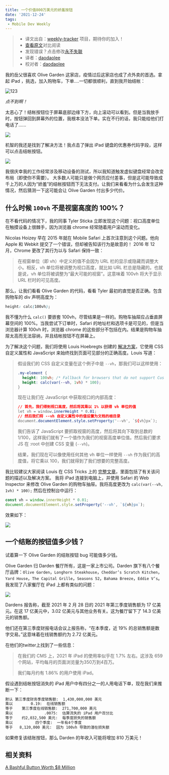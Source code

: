```yaml
---
title: 一个价值800万美元的娇羞按钮
date: '2021-12-24'
tags:
 - Mobile Dev Weekly
---
```

> * 译文出自：[weekly-tracker](https://github.com/FEDarling/weekly-tracker) 项目，期待你的加入！
> * [查看原文](https://cloudfour.com/thinks/a-bashful-button-worth-8-million/)对比阅读
> * 发现错误？点击修改[永不失联](https://github.com/FEDarling/weekly-tracker/blob/main/weeklys/mobile_dev_weekly/383/bashful_button.md)
> * 译者：[daodaolee](https://github.com/daodaolee)
> * 校对者：[daodaolee](https://github.com/daodaolee)

我的岳父很喜欢 Olive Garden 这家店，疫情过后这家店也成了点外卖的首选。拿起 iPad ，挑选，加入购物车，下单....一切都很顺利，直到我开始结帐：

![123](https://cdn.jsdelivr.net/gh/daodaolee/photobed@main/img/20220110160813.gif)

*点不到啊！*

太恶心了！结帐按钮位于屏幕底部边缘下方，向上滚动可以看到。但是当我放手时，按钮弹回到屏幕外的位置，我根本没法下单。实在不行的话，我只能给他们打电话了......

![](https://cdn.jsdelivr.net/gh/daodaolee/photobed@main/img/20220110161314.gif)

机智的我还是找到了解决方法！我点击了弹出 iPad 键盘的优惠券代码字段，这样可以点击结帐按钮。

![](https://cdn.jsdelivr.net/gh/daodaolee/photobed@main/img/20220110161514.gif)

我很庆幸我的工作经常涉及移动设备的测试，所以我知道触发虚拟键盘经常会改变布局（即使你不需要）。
大多数人可能只是做个网页应付差事，但是这可能导致成千上万的人因为“娇羞”的结帐按钮而下无法支付。让我们来看看为什么会发生这种情况，然后猜测一下这可能会让 Olive Garden 付出多少代价。

## 什么时候 `100vh` 不是视窗高度的 100%？

在不看代码的情况下，我的同事 Tyler Sticka 立即发现这个问题：视口高度单位在触摸设备上很棘手，因为浏览器 chrome 经常随着用户滚动而变化。

Nicolas Hoizey 早在 2015 年就在 Mobile Safari 上首次注意到这个问题。他向 Apple 和 Webkit 提交了一个错误，但却被告知该行为是故意的！ 2016 年 12 月，Chrome 更改了其行为以与 Safari 保持一致：

> 在视窗单位（即 vh）中定义的值不会因为 URL 栏的显示或隐藏而调整大小。相反，vh 单位将被调整为视口高度，就比如 URL 栏总是隐藏的。也就是说，vh 单位将被调整为“最大可能的视窗”。这意味着 100vh 将大于显示 URL 栏时的可见高度。

那么，让我们看看 Olive Garden 的代码，看看 Tyler 最初的直觉是否正确。包含购物车的 div 声明高度为：

```css
height: calc(100vh);
```

我不懂为什么 `calc()` 要嵌套 100vh，尽管结果是一样的。购物车抽屉应占垂直屏幕空间的 100%。当我尝试下订单时，Safari 的地址栏和选项卡是可见的，但是当浏览器计算 100vh 时，浏览器 chrome 的这些部分不包括在内。结果是购物车抽屉太高而无法容纳，并且结帐按钮不在屏幕上。

为了解决这个问题，我们将使用 Louis Hoebregts 创建的 [解决方案](https://css-tricks.com/the-trick-to-viewport-units-on-mobile/)，它使用 CSS 自定义属性和 JavaScript 来始终找到页面可见部分的正确高度。Louis 写道：
> 假设我们的 CSS 自定义变量在这个例子中是 `--vh`，那我们可以这样使用：
>
> ```css
> .my-element {
>  	height: 100vh; /* Fallback for browsers that do not support Custom Properties */
>  	height: calc(var(--vh, 1vh) * 100);
> }
>```
>
> 现在让我们在 JavaScript 中获取视口的内部高度：
>
> ```css
> // 首先，我们得到视口高度，然后将其乘以 1% 以获得 vh 单位的值
> let vh = window.innerHeight * 0.01;
> // 然后我们将 --vh 自定义属性中的值设置为文档的根目录
> document.documentElement.style.setProperty('--vh', `${vh}px`);
> ```
> 我们告诉了 JavaScript 要抓取视窗的高度，然后将其向下取到总数的 1/100，这样我们就有了一个值作为我们的视窗高度单位值。然后我们要求 JS 在 :root 中创建 CSS 变量 (`--vh`)。
> 
> 结果，我们现在可以像使用任何其他 vh 单位一样使用 `--vh` 作为我们的高度值，将它乘以 100，我们就得到了我们想要的完整高度。

我比较建议大家阅读 Louis 在 CSS Tricks 上的 [完整文章](https://css-tricks.com/the-trick-to-viewport-units-on-mobile/)，里面包括了有关该问题的描述以及解决方案。
我将 iPad 连接到电脑上，并使用 Safari 的 Web Inspector 来修改 Olive Garden 的购物车抽屉。我将高度更改为 `calc(var(--vh, 1vh) * 100);` 然后在控制台中运行：

```js
const vh = window.innerHeight * 0.01;
document.documentElement.style.setProperty('--vh', `${vh}px`);
```

效果如下：

![](https://cdn.jsdelivr.net/gh/daodaolee/photobed@main/img/20220110163514.gif)

## 一个结账的按钮值多少钱？

试着算一下 Olive Garden 的结账按钮 bug 可能值多少钱。

Olive Garden 归 Darden 餐厅所有，这是一家上市公司。Darden 旗下有八个餐厅品牌：`Olive Garden`，`Longhorn Steakhouse`，`Cheddar’s Scratch Kitchen`，`Yard House`，`The Capital Grille`，`Seasons 52`，`Bahama Breeze`，`Eddie V’s`。我发现了八家餐厅在 iPad 上都有类似的问题：

![](https://cdn.jsdelivr.net/gh/daodaolee/photobed@main/img/20220110163929.gif)

 Dardens 报告称，截至 2021 年 2 月 28 日的 2021 年第三季度销售额为 17 亿美元。在这 17 亿美元中，3.02 亿美元与其他业务有关。这为餐厅留下了 14.3 亿美元的销售额。

他们还在第三季度财报电话会议上报告称，“在本季度，近 19% 的总销售额是数字交易。”这意味着在线销售额约为 2.72 亿美元。 

在他们的twitter上找到了一些信息：

> 在我们的 CMS 上，2021 年 iPad 的使用率似乎在 1.7% 左右。这涉及 659 个网站，平均每月的页面浏览量为350万到4百万。
>
> 我们每月约有 1.86% 的用户使用 iPad。

假设遇到结帐按钮消失的 iPad 用户中有四分之一的人用电话下单，现在我们来推断一下：

```bash
默认 第三季度财务季度销售额:  1,430,000,000 美元
乘以 		  0.19:  在线销售额
等于    第三季度在线销售额:  271,700,000 美元
乘以              .0075:  估算流失的 iPad 用户百分比
等于    约2,032,500 美元:  每季度损失的销售额
乘以	        四个季度:  一年有4个季度
等于 	 8,120,000 美元:  因为 100vh 导致的潜在损失额
```

如果修复该结账按钮，那么 Darden 的年收入可能将增加 810 万美元！

## 相关资料

[A Bashful Button Worth $8 Million](https://cloudfour.com/thinks/a-bashful-button-worth-8-million/)